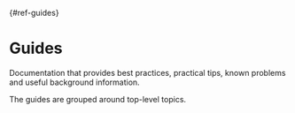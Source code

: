 [](){#ref-guides}
# Guides

Documentation that provides best practices, practical tips, known problems and useful background information.

The guides are grouped around top-level topics.

